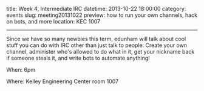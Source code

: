 title: Week 4, Intermediate IRC 
datetime: 2013-10-22 18:00:00
category: events
slug: meeting20131022
preview: how to run your own channels, hack on bots, and more
location: KEC 1007

---

Since we have so many newbies this term, edunham will talk about cool stuff
you can do with IRC other than just talk to people: Create your own channel,
administer who's allowed to do what in it, get your nickname back if someone
steals it, and write bots to automate anything! 

When: 6pm

Where: Kelley Engineering Center room 1007

